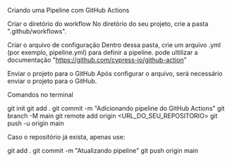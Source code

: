 Criando uma Pipeline com GitHub Actions

Criar o diretório do workflow
No diretório do seu projeto, crie a pasta ".github/workflows". 

Criar o arquivo de configuração
Dentro dessa pasta, crie um arquivo .yml (por exemplo, pipeline.yml) para definir a pipeline.
pode ultilizar a documentação "https://github.com/cypress-io/github-action"

Enviar o projeto para o GitHub
Após configurar o arquivo, será necessário enviar o projeto para o GitHub.

Comandos no terminal

git init
git add .
git commit -m "Adicionando pipeline do GitHub Actions"
git branch -M main
git remote add origin <URL_DO_SEU_REPOSITORIO>
git push -u origin main


Caso o repositório já exista, apenas use:

git add .
git commit -m "Atualizando pipeline"
git push origin main
